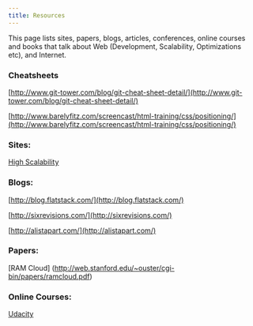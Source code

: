 ```yaml
---
title: Resources
---
```


This page lists sites, papers, blogs, articles, conferences, online courses and books that talk about Web (Development, Scalability, Optimizations etc),  and Internet.


### Cheatsheets

[http://www.git-tower.com/blog/git-cheat-sheet-detail/](http://www.git-tower.com/blog/git-cheat-sheet-detail/)

[http://www.barelyfitz.com/screencast/html-training/css/positioning/](http://www.barelyfitz.com/screencast/html-training/css/positioning/)

### Sites:

[High Scalability](http://highscalability.com/)

### Blogs:

[http://blog.flatstack.com/](http://blog.flatstack.com/)

[http://sixrevisions.com/](http://sixrevisions.com/)

[http://alistapart.com/](http://alistapart.com/)

### Papers:

[RAM Cloud] (http://web.stanford.edu/~ouster/cgi-bin/papers/ramcloud.pdf)

### Online Courses:

[Udacity](https://www.udacity.com/)
